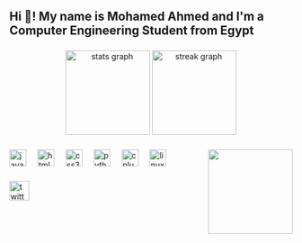 <h2 align="left">Hi 👋! My name is Mohamed Ahmed and I'm a Computer Engineering Student from Egypt</h2>

###

<div align="center">
  <img src="https://github-readme-stats.vercel.app/api?username=MohamedAbdelhamid0&hide_title=false&hide_rank=false&show_icons=true&include_all_commits=true&count_private=true&disable_animations=false&theme=nightowl&locale=en&hide_border=false" height="150" alt="stats graph"  />
  <img src="https://streak-stats.demolab.com?user=MohamedAbdelhamid0&locale=en&mode=daily&theme=nightowl&hide_border=false&border_radius=5" height="150" alt="streak graph"  />
</div>

###

<img align="right" height="150" src="https://yt3.googleusercontent.com/tK_YgXJ0IZyOV1J3a8KRbmn6N5u61_g6EMxcgxBlrL5TkC8At9IZhPniWt4FL-jwSzc5-BfbbyQ=s160-c-k-c0x00ffffff-no-rj"  />

###

<div align="left">
  <img src="https://cdn.jsdelivr.net/gh/devicons/devicon/icons/javascript/javascript-original.svg" height="30" alt="javascript logo"  />
  <img width="12" />
  <img src="https://cdn.jsdelivr.net/gh/devicons/devicon/icons/html5/html5-original.svg" height="30" alt="html5 logo"  />
  <img width="12" />
  <img src="https://cdn.jsdelivr.net/gh/devicons/devicon/icons/css3/css3-original.svg" height="30" alt="css3 logo"  />
  <img width="12" />
  <img src="https://cdn.jsdelivr.net/gh/devicons/devicon/icons/python/python-original.svg" height="30" alt="python logo"  />
  <img width="12" />
  <img src="https://cdn.jsdelivr.net/gh/devicons/devicon/icons/cplusplus/cplusplus-plain.svg" height="30" alt="cplusplus logo"  />
  <img width="12" />
  <img src="https://cdn.jsdelivr.net/gh/devicons/devicon/icons/linux/linux-original.svg" height="30" alt="linux logo"  />
</div>

###

<div align="left">
  <a href="https:www.x.com/0xtkmo" target="_blank">
    <img src="https://img.shields.io/static/v1?message=Twitter&logo=twitter&label=&color=1DA1F2&logoColor=white&labelColor=&style=for-the-badge" height="35" alt="twitter logo"  />
  </a>
</div>

###

<br clear="both">

###

<p align="left"></p>

###

